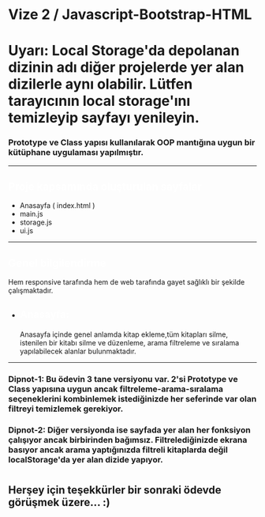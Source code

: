 # Vize 2 / Javascript-Bootstrap-HTML

# Uyarı: Local Storage'da depolanan dizinin adı diğer projelerde yer alan dizilerle aynı olabilir. Lütfen tarayıcının local storage'ını temizleyip sayfayı yenileyin.

 <h3>Prototype ve Class yapısı kullanılarak OOP mantığına uygun bir kütüphane uygulaması yapılmıştır. </h3>
 <hr>
 <h2 style="color:white">Proje kapsamında oluşturulan sayfalar</h3>
 <ul>
    <li>
        Anasayfa ( index.html )
    </li>
    <li>
        main.js 
    </li>
    <li>
        storage.js 
    </li>
    <li>
       ui.js
    </li>
 </ul>
 <hr>
 <h2 style="color:white">Genel bilgilendirme</h2>
 Hem responsive tarafında hem de web tarafında gayet sağlıklı bir şekilde çalışmaktadır.
 <ul>
    <li>
    <h3 style="font-size:20px;color:white"><strong>Anasayfa:</strong></h3>
       Anasayfa içinde genel anlamda kitap ekleme,tüm kitapları silme, istenilen bir kitabı silme ve düzenleme, arama filtreleme ve sıralama yapılabilecek alanlar bulunmaktadır.
    </li>
 </ul>
<hr>

### Dipnot-1: Bu ödevin 3 tane versiyonu var. 2'si Prototype ve Class yapısına uygun ancak filtreleme-arama-sıralama seçeneklerini kombinlemek istediğinizde her seferinde var olan filtreyi temizlemek gerekiyor.

### Dipnot-2: Diğer versiyonda ise sayfada yer alan her fonksiyon çalışıyor ancak birbirinden bağımsız. Filtrelediğinizde ekrana basıyor ancak arama yaptığınızda filtreli kitaplarda değil localStorage'da yer alan dizide yapıyor.

#

## Herşey için teşekkürler bir sonraki ödevde görüşmek üzere... :)
